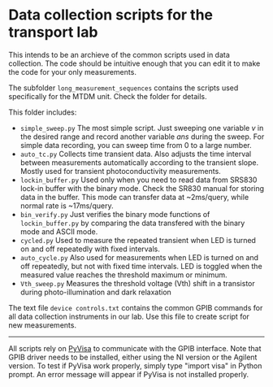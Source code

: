 Data collection scripts for the transport lab
======
This intends to be an archieve of the common scripts used in data collection. The code should be intuitive enough that you can edit it to make the code for your only measurements.

The subfolder `long_measurement_sequences` contains the scripts used specifically for the MTDM unit. Check the folder for details.

This folder includes:
* `simple_sweep.py` The most simple script. Just sweeping one variable  *v* in the desired range and record another variable *ans* during the sweep. For simple data recording, you can sweep time from 0 to a large number.
* `auto_tc.py` Collects time transient data. Also adjusts the time interval between measurements automatically according to the transient slope. Mostly used for transient photoconductivity measurements.
* `lockin_buffer.py` Used only when you need to read data from SRS830 lock-in buffer with the binary mode. Check the SR830 manual for storing data in the buffer. This mode can transfer data at ~2ms/query, while normal rate is ~17ms/query.
* `bin_verify.py` Just verifies the binary mode functions of `lockin_buffer.py` by comparing the data transfered with the binary mode and ASCII mode.
* `cycled.py` Used to measure the repeated transient when LED is turned on and off repeatedly with fixed intervals. 
* `auto_cycle.py` Also used for measurements when LED is turned on and off repeatedly, but not with fixed time intervals. LED is toggled when the measured value reaches the threshold maximum or minimum.
* `Vth_sweep.py` Measures the threshold voltage (Vth) shift in a transistor during photo-illumination and dark relaxation

The text file `device controls.txt` contains the common GPIB commands for all data collection instruments in our lab. Use this file to create script for new measurements.

-------------

All scripts rely on [PyVisa](https://pyvisa.readthedocs.io/) to communicate with the GPIB interface. Note that GPIB driver needs to be installed, either using the NI version or the Agilent version.
To test if PyVisa work properly, simply type "import visa" in Python prompt. An error message will appear if PyVisa is not installed properly.
